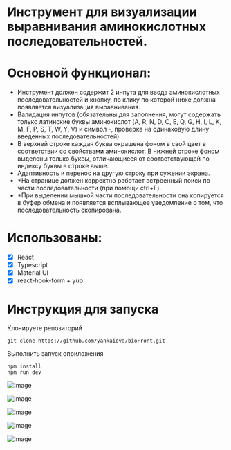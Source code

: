 # Инструмент для визуализации выравнивания аминокислотных последовательностей.

# Основной функционал:

- Инструмент должен содержит 2 инпута для ввода аминокислотных последовательностей и кнопку, по клику по которой ниже должна появляется визуализация выравнивания.
- Валидация инпутов (обязательны для заполнения, могут содержать только латинские буквы аминокислот (A, R, N, D, C, E, Q, G, H, I, L, K, M, F, P, S, T, W, Y, V) и символ -, проверка на одинаковую длину введенных последовательностей).
- В верхней строке каждая буква окрашена фоном в свой цвет в соответствии со свойствами аминокислот. В нижней строке фоном выделены только буквы, отличающиеся от соответствующей по индексу буквы в строке выше.
- Адаптивность и перенос на другую строку при сужении экрана.
- \*На странице должен корректно работает встроенный поиск по части последовательности (при помощи ctrl+F).
- \*При выделении мышкой части последовательности она копируется в буфер обмена и появляется всплывающее уведомление о том, что последовательность скопирована.

# Использованы:

- [x] React
- [x] Typescript
- [x] Material UI
- [x] react-hook-form + yup

# Инструкция для запуска

Клонируете репозиторий

```
git clone https://github.com/yankaiova/bioFront.git
```

Выполнить запуск оприложения

```
npm install
npm run dev
```

![image](https://github.com/user-attachments/assets/148b039b-36c7-4ffb-96b2-4e8a8602cb09)

![image](https://github.com/user-attachments/assets/c1f45daa-3570-485e-b821-c7227451f287)

![image](https://github.com/user-attachments/assets/626da144-4abe-44bd-a17b-37571b818bd4)

![image](https://github.com/user-attachments/assets/3ffe65bc-5f91-4cb0-b793-0aecdf833c11)

![image](https://github.com/user-attachments/assets/69216427-fa66-4ff7-b7b9-d0706e62d3ab)
